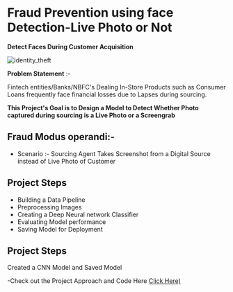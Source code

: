 # Fraud Prevention using face Detection-Live Photo or Not
**Detect Faces During Customer Acquisition**

![identity_theft](https://user-images.githubusercontent.com/117473489/222637433-650202d3-cdbf-493d-9e5e-02c7e624a76a.jpg)

**Problem Statement** :-

Fintech entities/Banks/NBFC's Dealing In-Store Products such as Consumer Loans
frequently face financial losses due to Lapses during sourcing.

**This Project's Goal is to Design a Model to Detect Whether Photo captured during sourcing is a Live Photo or a Screengrab**

##  Fraud Modus operandi:-


- Scenario :- Sourcing Agent Takes Screenshot from a Digital Source instead of Live Photo of Customer

## Project Steps ##

- Building a Data Pipeline
- Preprocessing Images
- Creating a Deep Neural network Classifier
- Evaluating Model performance
- Saving Model for Deployment

## Project Steps ##

Created a CNN Model and Saved Model


-Check out the Project Approach and Code Here [ Click Here)](https://github.com/GKM15/Fraud-Risk-Model-Live-Photo/blob/main/Fraud%20Risk%20Model-%20Live%20Photo.ipynb)


